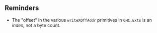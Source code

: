 ## Reminders
  * The "offset" in the various `writeXOffAddr` primitives in `GHC.Exts` is an
    *index*, not a byte count.
